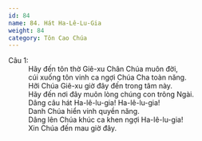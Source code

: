 ```yaml
---
id: 84
name: 84. Hát Ha-Lê-Lu-Gia
weight: 84
category: Tôn Cao Chúa
---
```

<dl><dt>Câu 1:</dt><dd data-verse="1">Hãy đến tôn thờ Giê-xu Chân Chúa muôn đời, <br/>cúi xuống tôn vinh ca ngợi Chúa Cha toàn năng. <br/>Hỡi Chúa Giê-xu giờ đây đến trong tâm này. <br/>Hãy đến nơi đây muôn lòng chúng con trông Ngài. <br/>Dâng câu hát Ha-lê-lu-gia! Ha-lê-lu-gia! <br/>Danh Chúa hiển vinh quyền năng. <br/>Dâng lên Chúa khúc ca khen ngợi Ha-lê-lu-gia! <br/>Xin Chúa đến mau giờ đây. </dd></dl>
